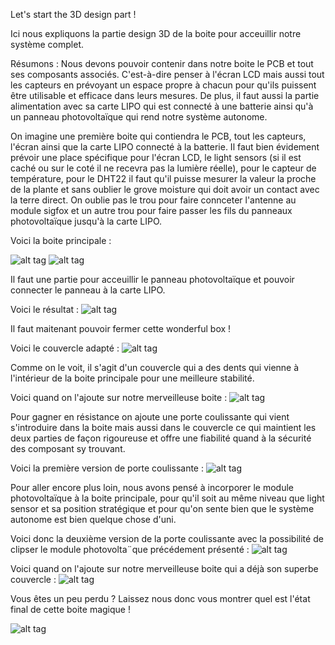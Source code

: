 Let's start the 3D design part !

Ici nous expliquons la partie design 3D de la boite pour acceuillir notre système complet. 

Résumons : Nous devons pouvoir contenir dans notre boite le PCB et tout ses composants associés. 
C'est-à-dire penser à l'écran LCD mais aussi tout les capteurs en prévoyant un espace propre à chacun pour qu'ils puissent être utilisable et efficace dans leurs mesures. De plus, il faut aussi la partie alimentation avec sa carte LIPO qui est connecté à une batterie ainsi qu'à un panneau photovoltaïque qui rend notre système autonome. 

On imagine une première boite qui contiendra le PCB, tout les capteurs, l'écran ainsi que la carte LIPO connecté à la batterie. Il faut bien évidement prévoir une place spécifique pour l'écran LCD, le light sensors (si il est caché ou sur le coté il ne recevra pas la lumière réelle), pour le capteur de température, pour le DHT22 il faut qu'il puisse mesurer la valeur la proche de la plante et sans oublier le grove moisture qui doit avoir un contact avec la terre direct. On oublie pas le trou pour faire connceter l'antenne au module sigfox et un autre trou pour faire passer les fils du panneaux photovoltaïque jusqu'à la carte LIPO.

Voici la boite principale : 

![alt tag](https://user-images.githubusercontent.com/35667679/35530665-0abfb5c0-0535-11e8-995c-07c20b71ea93.PNG)
![alt tag](https://user-images.githubusercontent.com/35667679/35531490-71fbe3ba-0537-11e8-9864-bb478fc39888.PNG)

Il faut une partie pour acceuillir le panneau photovoltaïque et pouvoir connecter le panneau à la carte LIPO.

Voici le résultat :
![alt tag](https://user-images.githubusercontent.com/35667679/35531776-4ddafa2e-0538-11e8-8831-26dc84bb5c5b.PNG)

Il faut maitenant pouvoir fermer cette wonderful box ! 

Voici le couvercle adapté : 
![alt tag](https://user-images.githubusercontent.com/35667679/35532142-7ca3a53a-0539-11e8-80ba-907d11b666de.PNG)

Comme on le voit, il s'agit d'un couvercle qui a des dents qui vienne à l'intérieur de la boite principale pour une meilleure stabilité. 

Voici quand on l'ajoute sur notre merveilleuse boite :
![alt tag](https://user-images.githubusercontent.com/35667679/35532888-0e64d7ee-053c-11e8-90fd-a888de07c977.PNG)

Pour gagner en résistance on ajoute une porte coulissante qui vient s'introduire dans la boite mais aussi dans le couvercle ce qui maintient les deux parties de façon rigoureuse et offre une fiabilité quand à la sécurité des composant sy trouvant.

Voici la première version de porte coulissante :
![alt tag](https://user-images.githubusercontent.com/35667679/35532371-4f1e9862-053a-11e8-88d3-3174d1138ba3.PNG)

Pour aller encore plus loin, nous avons pensé à incorporer le module photovoltaïque à la boite principale, pour qu'il soit au même niveau que light sensor et sa position stratégique et pour qu'on sente bien que le système autonome est bien quelque chose d'uni. 

Voici donc la deuxième version de la porte coulissante avec la possibilité de clipser le module photovolta¨que précédement présenté : 
![alt tag](https://user-images.githubusercontent.com/35667679/35532694-610a4d86-053b-11e8-8ecc-6396fa2b6ee1.PNG)

Voici quand on l'ajoute sur notre merveilleuse boite qui a déjà son superbe couvercle :
![alt tag](https://user-images.githubusercontent.com/35667679/35533053-98336fbc-053c-11e8-9b01-ee953cce95c7.PNG)


Vous êtes un peu perdu ? 
Laissez nous donc vous montrer quel est l'état final de cette boite magique ! 

![alt tag](https://user-images.githubusercontent.com/35667679/35533332-77cc3dd4-053d-11e8-9642-d9f829506e56.PNG)
